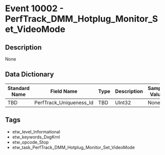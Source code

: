 # Event 10002 - PerfTrack_DMM_Hotplug_Monitor_Set_VideoMode

## Description
None

## Data Dictionary
|Standard Name|Field Name|Type|Description|Sample Value|
|---|---|---|---|---|
|TBD|PerfTrack_Uniqueness_Id|TBD|UInt32|None|None|

## Tags
* etw_level_Informational
* etw_keywords_DxgKrnl
* etw_opcode_Stop
* etw_task_PerfTrack_DMM_Hotplug_Monitor_Set_VideoMode
